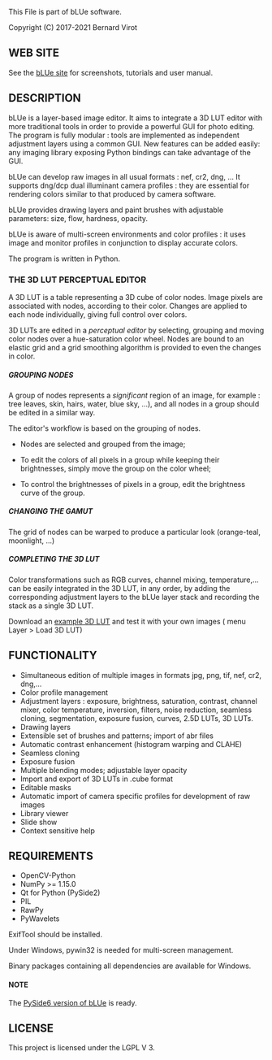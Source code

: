 This File is part of bLUe software.

Copyright (C) 2017-2021 Bernard Virot

## WEB SITE

See the [bLUe site](http://bernard.virot.free.fr/) for screenshots, tutorials and user manual.

## DESCRIPTION

bLUe is a layer-based image editor. It aims to integrate a 3D LUT editor with more traditional tools in order to provide a powerful GUI for photo editing. The program is fully modular : tools are implemented as independent
adjustment layers using a common GUI. New features can be added easily:
any imaging library exposing Python bindings can take advantage of the GUI.

bLUe can develop raw images in all usual formats : nef, cr2, dng, ...
It supports dng/dcp dual illuminant camera profiles : they are essential for rendering colors similar to that produced by 
camera software.

bLUe provides drawing layers and paint brushes with adjustable parameters: size, flow, hardness, opacity.

bLUe is aware of multi-screen environments and color profiles : it uses image and
monitor profiles in conjunction to display accurate colors.

The program is written in Python.

### THE 3D LUT PERCEPTUAL EDITOR

A 3D LUT is a table representing a 3D cube of color nodes. Image pixels are associated
with nodes, according to their color. Changes are applied to each node individually,
giving full control over colors. 

3D LUTs are edited in a *perceptual editor* by selecting, grouping and moving color nodes over
a hue-saturation color wheel. Nodes are bound to an elastic grid and a grid smoothing algorithm is provided
to even the changes in color.

 ##### GROUPING NODES
A group of nodes represents a *significant* region of an image,
for example : tree leaves, skin, hairs, water, blue sky, ...), and all nodes in a group should be edited 
in a similar way. 

The editor's workflow is based on the grouping of nodes.

  *  Nodes are selected and grouped from the image;
  
  * To edit the colors of all pixels in a group while keeping their brightnesses, simply move the group on 
  the color wheel;
  
  * To control the brightnesses of pixels in a group, edit the brightness curve of the group.

##### CHANGING THE GAMUT
The grid of nodes can be warped to produce a particular look (orange-teal, moonlight, ...)

##### COMPLETING THE 3D LUT
Color transformations such as RGB curves, channel mixing, temperature,... can be easily integrated in the 3D LUT, in any order, 
by adding the corresponding adjustment layers to the bLUe layer stack and recording the stack as a single 3D LUT. 

Download an [example 3D LUT](http://bernard.virot.free.fr/sunrise.cube) and test it with your own images ( menu Layer > Load 3D LUT)

## FUNCTIONALITY

* Simultaneous edition of multiple images in formats jpg, png, tif, nef, cr2, dng,...
* Color profile management
* Adjustment layers : exposure, brightness, saturation, contrast, channel mixer, color temperature, inversion, filters, noise reduction,
seamless cloning, segmentation, exposure fusion, curves, 2.5D LUTs, 3D LUTs.
* Drawing layers
* Extensible set of brushes and patterns; import of abr files
* Automatic contrast enhancement (histogram warping and CLAHE)
* Seamless cloning
* Exposure fusion
* Multiple blending modes; adjustable layer opacity
* Import and export of 3D LUTs in .cube format
* Editable masks
* Automatic import of camera specific profiles for development of raw images
* Library viewer
* Slide show
* Context sensitive help

## REQUIREMENTS

* OpenCV-Python
* NumPy >= 1.15.0
* Qt for Python (PySide2)
* PIL
* RawPy
* PyWavelets

ExifTool should be installed.

Under Windows,  pywin32 is needed for multi-screen management.

Binary packages containing all dependencies are available for Windows.

#### NOTE

The [PySide6 version of bLUe](https://github.com/bvirxx/bLUe_PYSIDE6) is ready.

## LICENSE

 This project is licensed under the LGPL V 3.
